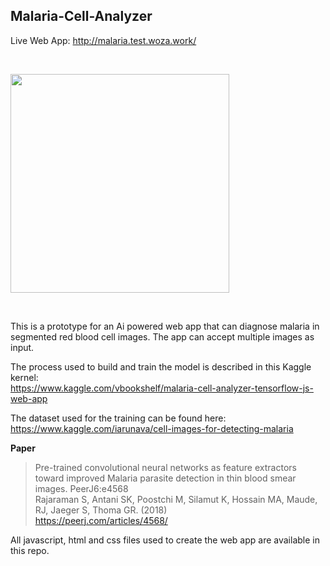 ## Malaria-Cell-Analyzer


Live Web App: http://malaria.test.woza.work/

<br>

<img src="http://malaria.test.woza.work/assets/malaria_sample.png" width="350"></img>

<br>

This is a prototype for an Ai powered web app that can diagnose malaria in segmented red blood cell images. The app can accept multiple images as input.


The process used to build and train the model is described in this Kaggle kernel:<br>
https://www.kaggle.com/vbookshelf/malaria-cell-analyzer-tensorflow-js-web-app


The dataset used for the training can be found here:<br>
https://www.kaggle.com/iarunava/cell-images-for-detecting-malaria

**Paper**<br>
> Pre-trained convolutional neural networks as feature extractors toward improved Malaria parasite detection in thin blood smear images. PeerJ6:e4568<br>
Rajaraman S, Antani SK, Poostchi M, Silamut K, Hossain MA, Maude, RJ, Jaeger S, Thoma GR. (2018)<br>
https://peerj.com/articles/4568/

All javascript, html and css files used to create the web app are available in this repo.

